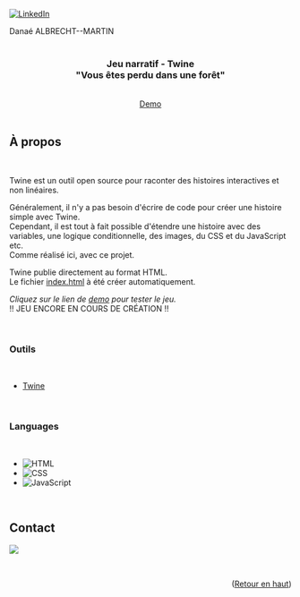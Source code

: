 <a name="readme-top"></a>

<!-- PROJECT SHIELDS -->
[![LinkedIn][linkedin-shield]][linkedin-url]
<div class="badge-base LI-profile-badge" data-locale="fr_FR" data-size="medium" data-theme="dark" data-type="HORIZONTAL" data-vanity="danaé-albrecht-martin-541a02244" data-version="v1">Danaé ALBRECHT--MARTIN</div>

<!-- PROJECT LOGO -->
<br />
<div align="center">
<h3 align="center">  Jeu narratif - Twine  <br> "Vous êtes perdu dans une forêt" </h3>
<br>
<a align="center" href="https://dalbrechtmartin.github.io/TwineGame-PerduDansUneForet/">Demo</a>
</div>

<br>

<!-- ABOUT THE PROJECT -->
## À propos

<br>

Twine est un outil open source pour raconter des histoires interactives et non linéaires.

Généralement, il n'y a pas besoin d'écrire de code pour créer une histoire simple avec Twine. <br>
Cependant, il est tout à fait possible d'étendre une histoire avec des variables, une logique conditionnelle, des images, du CSS et du JavaScript etc. <br>
Comme réalisé ici, avec ce projet. <br>

Twine publie directement au format HTML. <br>
Le fichier [index.html](#) à été créer automatiquement.

*Cliquez sur le lien de [demo](https://dalbrechtmartin.github.io/TwineGame-PerduDansUneForet/) pour tester le jeu.* <br>
!! JEU ENCORE EN COURS DE CRÉATION !!

<!--[![Product Name Screen Shot][product-screenshot]](https://example.com)-->

<br>

### Outils

<br>

* [Twine](http://twinery.org/)

<br>

### Languages

<br>

* ![HTML]
* ![CSS]
* ![JavaScript]

</div>

<br>

<!-- CONTACT -->
## Contact

<a href="mailto:dev.danae@gmail.com"><img src="https://img.shields.io/badge/Email-dev.danae@gmail.com-blue"></a>

<br>
<p align="right">(<a href="#readme-top">Retour en haut</a>)</p>

<!-- MARKDOWN LINKS & IMAGES -->
<!-- https://www.markdownguide.org/basic-syntax/#reference-style-links -->
<!--[license-shield]: https://img.shields.io/github/license/icube-interface-projet-paradise/paradise-project-interface.svg?style=for-the-badge
[license-url]: https://git.unistra.fr/icube-interface-projet-paradise/paradise-project-interface/blob/master/LICENSE.txt-->

[linkedin-shield]: https://img.shields.io/badge/LinkedIn-0077B5?style=for-the-badge&logo=linkedin&logoColor=white
[linkedin-url]: https://linkedin.com/in/danaé-albrechtmartin

[HTML]: https://img.shields.io/badge/HTML5-E34F26?style=for-the-badge&logo=html5&logoColor=white
[CSS]: https://img.shields.io/badge/CSS3-1572B6?style=for-the-badge&logo=css3&logoColor=white
[JavaScript]: https://img.shields.io/badge/javascript-%23323330.svg?style=for-the-badge&logo=javascript&logoColor=%23F7DF1E
